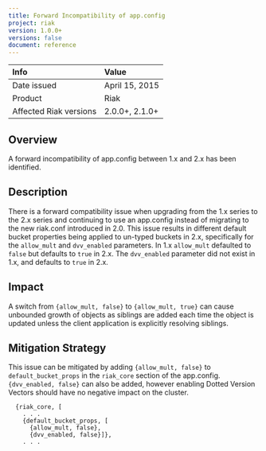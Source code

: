 ```yaml
---
title: Forward Incompatibility of app.config
project: riak
version: 1.0.0+
versions: false
document: reference
---
```


Info | Value
:----|:-----
Date issued | April 15, 2015
Product | Riak
Affected Riak versions | 2.0.0+, 2.1.0+

## Overview

A forward incompatibility of app.config between 1.x and 2.x has been
identified.

## Description

There is a forward compatibility issue when upgrading from the 1.x series to the
2.x series and continuing to use an app.config instead of migrating to the new
riak.conf introduced in 2.0. This issue results in different default bucket
properties being applied to un-typed buckets in 2.x, specifically for the
`allow_mult` and `dvv_enabled` parameters. In 1.x `allow_mult` defaulted to
`false` but defaults to `true` in 2.x. The `dvv_enabled` parameter did not exist
in 1.x, and defaults to `true` in 2.x.

## Impact

A switch from `{allow_mult, false}` to `{allow_mult, true}` can cause
unbounded growth of objects as siblings are added each time the object is updated
unless the client application is explicitly resolving siblings.

## Mitigation Strategy

This issue can be mitigated by adding `{allow_mult, false}` to
`default_bucket_props` in the `riak_core` section of the app.config.
`{dvv_enabled, false}` can also be added, however enabling Dotted Version Vectors
should have no negative impact on the cluster.

```app.config
  {riak_core, [
    . . .
    {default_bucket_props, [
      {allow_mult, false},
      {dvv_enabled, false}]},
    . . .
```

